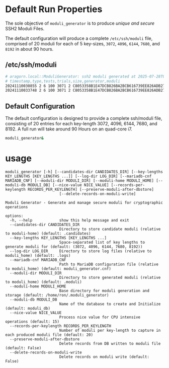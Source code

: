 # Default Run Properties

The sole objective of `moduli_generator` is to produce *unique and secure* SSH2 Moduli Files.

The default configuration will produce a complete `/etc/ssh/moduli` file, comprised of 20 moduli for each of 5
key-sizes, `3072`, `4096`, `6144`, `7680`, and `8192` in about 90 hours.

## /etc/ssh/moduli

```bash
# aragorn.local::ModuliGenerator: ssh2 moduli generated at 2025-07-28T02:25:52.957733Z
# timestamp,type,tests,trials,size,generator,moduli
20241110030855 2 6 100 3071 2 C8053358B1E47DCB826BA2BCB616739EE826ADB273504CF89F8CF6F5A9946B5576F66A07012DCC10557... 
20241110033748 2 6 100 3071 2 C8053358B1E47DCB826BA2BCB616739EE826ADB273504CF89F8CF6F5A9946B5576F66A0773504CF89FA ... 
```

## Default Configuration

The default configuration is designed to provide a complete ssh/moduli file,
consisting of 20 entries for each key-length 3072, 4096, 6144, 7680, and 8192.
A full run will take around 90 Hours on an quad-core i7.

```bash
moduli_generator&
```

# usage

```
moduli_generator [-h] [--candidates-dir CANDIDATES_DIR] [--key-lengths KEY_LENGTHS [KEY_LENGTHS ...]] [--log-dir LOG_DIR] [--mariadb-cnf MARIADB_CNF] [--moduli-dir MODULI_DIR] [--moduli-home MODULI_HOME] [--moduli-db MODULI_DB] [--nice-value NICE_VALUE] [--records-per-keylength RECORDS_PER_KEYLENGTH] [--preserve-moduli-after-dbstore]
                        [--delete-records-on-moduli-write]

Moduli Generator - Generate and manage secure moduli for cryptographic operations

options:
  -h, --help            show this help message and exit
  --candidates-dir CANDIDATES_DIR
                        Directory to store candidate moduli (relative to moduli-home) (default: .candidates)
  --key-lengths KEY_LENGTHS [KEY_LENGTHS ...]
                        Space-separated list of key lengths to generate moduli for (default: (3072, 4096, 6144, 7680, 8192))
  --log-dir LOG_DIR     Directory to store log files (relative to moduli_home) (default: .logs)
  --mariadb-cnf MARIADB_CNF
                        Path to MariaDB configuration file (relative to moduli_home) (default: moduli_generator.cnf)
  --moduli-dir MODULI_DIR
                        Directory to store generated moduli (relative to moduli_home) (default: .moduli)
  --moduli-home MODULI_HOME
                        Base directory for moduli generation and storage (default: /home/ron/.moduli_generator)
  --moduli-db MODULI_DB
                        Name of the database to create and Initialize (default: moduli_db)
  --nice-value NICE_VALUE
                        Process nice value for CPU intensive operations (default: 15)
  --records-per-keylength RECORDS_PER_KEYLENGTH
                        Number of moduli per key-length to capture in each produced moduli file (default: 20)
  --preserve-moduli-after-dbstore
                        Delete records from DB written to moduli file (default: False)
  --delete-records-on-moduli-write
                        Delete records on moduli write (default: False)
```
